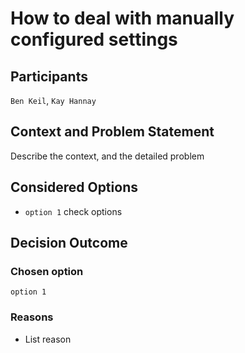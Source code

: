 # How to deal with manually configured settings

## Participants

`Ben Keil`, `Kay Hannay`

## Context and Problem Statement

Describe the context, and the detailed problem

## Considered Options

* `option 1` check options

## Decision Outcome

### Chosen option

`option 1`

### Reasons

* List reason